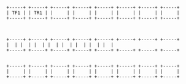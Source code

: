 	+-----+ +-----+ +-----+ +-----+ +-----+ +-----+ +-----+ +-----+
	| TF1 | | TR1 | |     | |     | |     | |     | |     | |     |
	+-----+ +-----+ +-----+ +-----+ +-----+ +-----+ +-----+ +-----+



	+-----+ +-----+ +-----+ +-----+ +-----+ +-----+ +-----+ +-----+
	|  | |  | |  | |  | |  | |  | |  | |  |
	+-----+ +-----+ +-----+ +-----+ +-----+ +-----+ +-----+ +-----+


	+-----+ +-----+ +-----+ +-----+ +-----+ +-----+ +-----+ +-----+
	|     | |     | |     | |     | |     | |     | |     | |     |
	+-----+ +-----+ +-----+ +-----+ +-----+ +-----+ +-----+ +-----+
